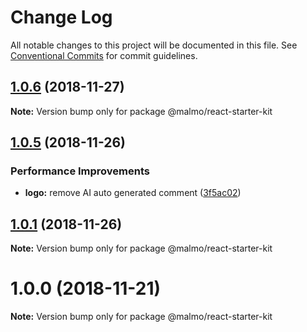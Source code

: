 # Change Log

All notable changes to this project will be documented in this file.
See [Conventional Commits](https://conventionalcommits.org) for commit guidelines.

## [1.0.6](https://github.com/lorenzomigliorero/malmo/compare/@malmo/react-starter-kit@1.0.5...@malmo/react-starter-kit@1.0.6) (2018-11-27)

**Note:** Version bump only for package @malmo/react-starter-kit





## [1.0.5](https://github.com/lorenzomigliorero/malmo/compare/@malmo/react-starter-kit@1.0.1...@malmo/react-starter-kit@1.0.5) (2018-11-26)


### Performance Improvements

* **logo:** remove AI auto generated comment ([3f5ac02](https://github.com/lorenzomigliorero/malmo/commit/3f5ac02))





## [1.0.1](https://github.com/lorenzomigliorero/malmo/compare/@malmo/react-starter-kit@1.0.0...@malmo/react-starter-kit@1.0.1) (2018-11-26)

**Note:** Version bump only for package @malmo/react-starter-kit





# 1.0.0 (2018-11-21)

**Note:** Version bump only for package @malmo/react-starter-kit
